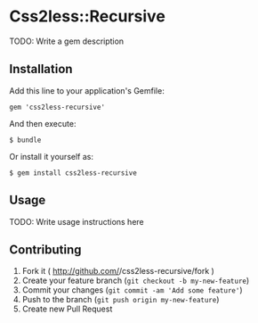 # Css2less::Recursive

TODO: Write a gem description

## Installation

Add this line to your application's Gemfile:

    gem 'css2less-recursive'

And then execute:

    $ bundle

Or install it yourself as:

    $ gem install css2less-recursive

## Usage

TODO: Write usage instructions here

## Contributing

1. Fork it ( http://github.com/<my-github-username>/css2less-recursive/fork )
2. Create your feature branch (`git checkout -b my-new-feature`)
3. Commit your changes (`git commit -am 'Add some feature'`)
4. Push to the branch (`git push origin my-new-feature`)
5. Create new Pull Request
